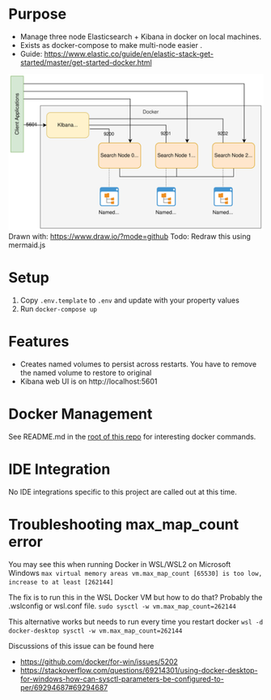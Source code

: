 # Purpose
* Manage three node Elasticsearch + Kibana in docker on local machines.
* Exists as docker-compose to make multi-node easier .
* Guide: https://www.elastic.co/guide/en/elastic-stack-get-started/master/get-started-docker.html

![Topology](./images_folder/elasticsearch-local-docker.svg)
Drawn with:  https://www.draw.io/?mode=github
Todo: Redraw this using mermaid.js

# Setup
1. Copy `.env.template` to `.env` and update with your property values
1. Run `docker-compose up`

# Features
* Creates named volumes to persist across restarts.  You have to remove the named volume to restore to original
* Kibana web UI is on http://localhost:5601

# Docker Management
See README.md in the [root of this repo](../README.md) for interesting docker commands.

# IDE Integration
No IDE integrations specific to this project are called out at this time.

# Troubleshooting max_map_count error
You may see this when running Docker in WSL/WSL2 on Microsoft Windows
`max virtual memory areas vm.max_map_count [65530] is too low, increase to at least [262144]`

The fix is to run this in the WSL Docker VM but how to do that? Probably the .wslconfig or wsl.conf file.
`sudo sysctl -w vm.max_map_count=262144`

This alternative works but needs to run every time you restart docker
`wsl -d docker-desktop sysctl -w vm.max_map_count=262144`

Discussions of this issue can be found here
* https://github.com/docker/for-win/issues/5202
* https://stackoverflow.com/questions/69214301/using-docker-desktop-for-windows-how-can-sysctl-parameters-be-configured-to-per/69294687#69294687